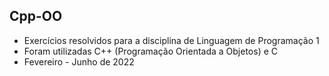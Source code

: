 ## Cpp-OO
 - Exercícios resolvidos para a disciplina de Linguagem de Programação 1
 - Foram utilizadas C++ (Programação Orientada a Objetos) e C
 - Fevereiro - Junho de 2022
